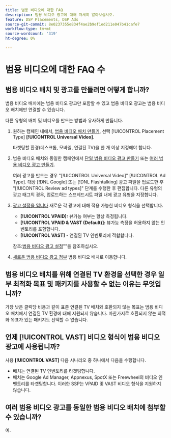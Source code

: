 ```yaml
---
title: 범용 비디오에 대한 FAQ
description: 범용 비디오 광고에 대해 자세히 알아보십시오.
feature: DSP Placements, DSP Ads
source-git-commit: 8e0237355e834f4ae2b9ef1ed211e047b41cafe7
workflow-type: tm+mt
source-wordcount: '319'
ht-degree: 0%

---
```


# 범용 비디오에 대한 FAQ 수

## 범용 비디오 배치 및 광고를 만들려면 어떻게 합니까?

범용 비디오 배치에는 범용 비디오 광고만 포함할 수 있고 범용 비디오 광고는 범용 비디오 배치에만 연결할 수 있습니다.

다른 유형의 배치 및 비디오를 만드는 방법과 유사하게 만듭니다.

1. 원하는 캠페인 내에서, [범용 비디오 배치 만들기](/help/dsp/campaign-management/placements/placement-create.md), 선택 [!UICONTROL Placement Type] **[!UICONTROL Universal Video]**.

   타겟팅할 환경(데스크톱, 모바일, 연결된 TV)을 한 개 이상 지정해야 합니다.

1. 범용 비디오 배치와 동일한 캠페인에서 [단일 범용 비디오 광고 만들기](/help/dsp/campaign-management/ads/ad-create.md) 또는 [여러 범용 비디오 광고 만들기](/help/dsp/campaign-management/ads/ad-create-multiple.md).

   여러 광고를 만드는 경우 &quot;[!UICONTROL Universal Video]&quot; [!UICONTROL Ad Type]. 대상 [!DNL Google] 또는 [!DNL Flashtalking] 광고 파일을 업로드한 후 &quot;[!UICONTROL Review ad types]&quot; 단계를 수행한 후 편집합니다. 다른 유형의 광고 태그의 경우, 업로드하는 스프레드시트 파일 내에 광고 유형을 지정합니다.

1. [광고 설정을 엽니다](/help/dsp/campaign-management/ads/ad-edit.md) 새로운 각 광고에 대해 적용 가능한 비디오 형식을 선택합니다.

   * **[!UICONTROL VPAID]:** 뷰가능 여부는 항상 측정됩니다.
   * **[!UICONTROL VPAID & VAST (Default)]:** 뷰가능 측정을 허용하지 않는 인벤토리를 포함합니다.
   * **[!UICONTROL VAST]** - 연결된 TV 인벤토리에 적합합니다.

   참조:[범용 비디오 광고 설정](/help/dsp/campaign-management/ads/ad-settings-universal-video.md)&quot;&quot;을 참조하십시오.

1. [새로운 범용 비디오 광고 첨부](/help/dsp/campaign-management/ads/ad-attach-to-placement.md) 범용 비디오 배치로 이동합니다.

## 범용 비디오 배치를 위해 연결된 TV 환경을 선택한 경우 일부 최적화 목표 및 패키지를 사용할 수 없는 이유는 무엇입니까?

가장 낮은 클릭당 비용과 같이 표준 연결된 TV 배치와 호환되지 않는 목표는 범용 비디오 배치에서 연결된 TV 환경에 대해 지원되지 않습니다. 마찬가지로 호환되지 않는 최적화 목표가 있는 패키지도 선택할 수 없습니다.

## 언제 **[!UICONTROL VAST]** 비디오 형식이 범용 비디오 광고에 사용됩니까?

사용 **[!UICONTROL VAST]** 다음 시나리오 중 하나에서 다음을 수행합니다.

* 배치는 연결된 TV 인벤토리를 타겟팅합니다.
* 배치는 Google Ad Manager, Appnexus, SpotX 또는 Freewheel의 비디오 인벤토리를 타겟팅합니다. 이러한 SSP는 VPAID 및 VAST 비디오 형식을 지원하지 않습니다.

## 여러 범용 비디오 광고를 동일한 범용 비디오 배치에 첨부할 수 있습니까?

예.
